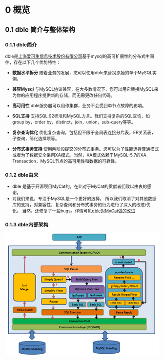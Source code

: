 # 0 概览
## 0.1 dble 简介与整体架构
### 0.1.1 dble简介
dble是[上海爱可生信息技术股份有限公司](http://www.actionsky.com/)基于mysql的高可扩展性的分布式中间件，存在以下几个优势特性：

+ **数据水平拆分** 随着业务的发展，您可以使用dble来替换原始的单个MySQL实例。

+ **兼容Mysql** 与MySQL协议兼容，在大多数情况下，您可以用它替换MySQL来为你的应用程序提供新的存储，而无需更改任何代码。

+ **高可用性** dble服务器可以用作集群，业务不会受到单节点故障的影响。

+ **SQL支持** 支持SQL 92标准和MySQL方言。我们支持复杂的SQL查询，如group by，order by，distinct，join，union，sub-query等等。

+ **复杂查询优化** 优化复杂查询，包括但不限于全局表连接分片表，ER关系表，子查询，简化选择项等。

+ **分布式事务支持** 使用两阶段提交的分布式事务。您可以为了性能选择普通模式或者为了数据安全采用XA模式。当然，XA模式依赖于MySQL-5.7的XA Transaction，MySQL节点的高可用性和数据的可靠性。

###  0.1.2 dble由来
 
 + dble 是基于开源项目MyCat的，在此对于MyCat的贡献者们致以由衷的感谢。
 + 对我们来说，专注于MySQL是一个更好的选择。 所以我们取消了对其他数据库的支持，对兼容性，复杂查询和分布式事务的行为进行了深入的改进/优化。 当然，还修复了一些bugs。详情可见[dble对MyCat做的改进](https://github.com/actiontech/dble/wiki/dble对MyCat做的增强)
 
###  0.1.3 dble内部架构
![](pic/architecture.PNG)
